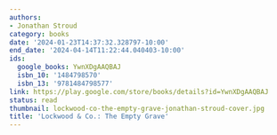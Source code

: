 ```yaml
---
authors:
- Jonathan Stroud
category: books
date: '2024-01-23T14:37:32.328797-10:00'
end_date: '2024-04-14T11:22:44.040403-10:00'
ids:
  google_books: YwnXDgAAQBAJ
  isbn_10: '1484798570'
  isbn_13: '9781484798577'
link: https://play.google.com/store/books/details?id=YwnXDgAAQBAJ
status: read
thumbnail: lockwood-co-the-empty-grave-jonathan-stroud-cover.jpg
title: 'Lockwood & Co.: The Empty Grave'
---
```

